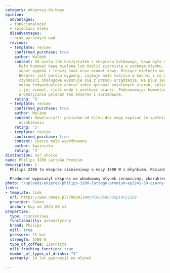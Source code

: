 ```yaml
---
category: ekspresy-do-kawy
opinion:
  advantages:
  - funkcjonalność
  - spieniacz mleka
  disadvantages:
  - brak wyraźnych wad
  reviews:
  - template: review
    confirmed_purchase: true
    author: Waldek
    content: Od wielu tak korzystałem z ekspresu kolbowego, kawa była dobra ale trzeba
      było kupować kawę mieloną lub mielić ziarnistą w osobnym młynku. Teraz jest
      super wygoda i lepszy smak oraz aromat kawy. Bieżące mielenie ma duże znaczenie.
      Ekspres jest bardzo wygodny, zajmuje mało miejsca w kuchni i co ważne, wszystkie
      czynności obsługowe wykonuje się z przodu urządzenia. Na plus jest fakt, że
      można indywidualnie dobrać sobie grubość zmielonych ziaren, intensywność kawy
      i jej aromat, ilość wody i wielkość pianki. Podsumowując komentarz, gorąco i
      aromatycznie polecam ten ekspres i sprzedawcę.
    rating: '5'
  - template: review
    confirmed_purchase: true
    author: Malima
    content: Rewelacja!!! posiadam od kilku dni mogę napisać że spełnia moje wszystkie
      oczekiwania
    rating: '5'
  - template: review
    confirmed_purchase: true
    content: jeszce mało wypróbowany
    author: Agnieszka
    rating: '4'
distinction: our_choice
name: Philips 3200 LatteGo Premium
description: |-
  Philips 2200 to ekspres ciśnieniowy o mocy 1500 W z młynkiem. Posiada czytelny, dotykowy panel sterowania, który ułatwia obsługę urządzenia. Wybór odpowiedniej kawy odbywa się za pomocą kilku kliknięć. Spieniacz mleka pozwala na przygotowanie kaw mlecznych pokrytych pyszną, kremową pianką.

  Producent wyposażył ekspres we wbudowany młynek ceramiczny, charakteryzujący się sprawną i cichą pracą. Funkcja _Moja kawa_ z trzema stopniami intensywności umożliwia dostosowanie mocy i ilości - zarówno kawy, jak i mleka w dowolnie wybranych proporcjach. Dzięki temu użytkownik ma możliwość eksperymentowania ze smakiem i personalizacji napojów według własnych preferencji, a urządzenie za każdym razem zapamiętuje jego wybór. Wewnątrz ekspresu znajduje się wbudowany ceramiczny młynek. Innowacyjny System Aroma Extract reguluje przepływ wody, jednocześnie dbając o odpowiednią temperaturę parzenia i utrzymanie właściwej intensywności ekstraktu.
photo: "/uploads/ekspres-philips-3200-lattego-premium-ep3241-50-czarny.png"
links:
- template: link
  url: https://www.ceneo.pl/78869130#crid=358073&pid=21269
  provider: Ceneo
  anchor: Kup od 2023,00 zł
properties:
  type: ciśnieniowy
  functionality: automatyczny
  brand: Philips
  mill: true
  pressure: 15 bar
  strength: 1500 W
  type_of_coffee: Ziarnista
  milk_frothing_function: true
  mumber_of_types_of_drinks: "5"
  warranty: 10 lat gwarancji na młynek

---
```

